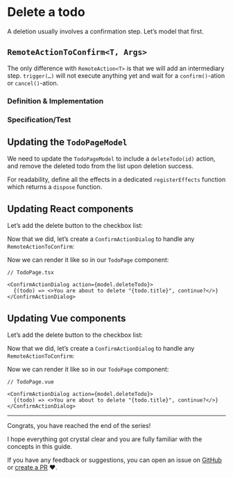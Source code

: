 # Delete a todo

A deletion usually involves a confirmation step. Let’s model that first.

## `RemoteActionToConfirm<T, Args>`

The only difference with `RemoteAction<T>` is that we will add an intermediary step. `trigger(…)` will not execute anything yet and wait for a `confirm()`-ation or `cancel()`-ation.

### Definition & Implementation

<!-- include [code:ts] ./11-delete-a-todo/RemoteActionToConfirm.ts -->

### Specification/Test

<!-- include [code:ts] ./11-delete-a-todo/RemoteActionToConfirm.spec.ts -->

## Updating the `TodoPageModel`

We need to update the `TodoPageModel` to include a `deleteTodo(id)` action, and remove the deleted todo from the list upon deletion success.

For readability, define all the effects in a dedicated `registerEffects` function which returns a `dispose` function.

<!-- diff-between [code:ts] ./11-delete-a-todo/TodoPageModel.ts ./10-update-a-todo-title/TodoPageModel.ts -->

## Updating React components

Let’s add the delete button to the checkbox list:

<!-- diff-between [code:tsx] ./11-delete-a-todo/react/TodoCheckboxList.tsx ./10-update-a-todo-title/react/TodoCheckboxList.tsx -->

Now that we did, let’s create a `ConfirmActionDialog` to handle any `RemoteActionToConfirm`:

<!-- include [code:tsx] ./11-delete-a-todo/react/ConfirmActionDialog.tsx -->

Now we can render it like so in our `TodoPage` component:

```tsx
// TodoPage.tsx

<ConfirmActionDialog action={model.deleteTodo}>
  {(todo) => <>You are about to delete "{todo.title}", continue?</>}
</ConfirmActionDialog>
```

## Updating Vue components

Let’s add the delete button to the checkbox list:

<!-- diff-between [code:vue] ./11-delete-a-todo/vue/TodoCheckboxList.vue ./10-update-a-todo-title/vue/TodoCheckboxList.vue -->

Now that we did, let’s create a `ConfirmActionDialog` to handle any `RemoteActionToConfirm`:

<!-- include [code:vue] ./11-delete-a-todo/vue/ConfirmActionDialog.vue -->

Now we can render it like so in our `TodoPage` component:

```tsx
// TodoPage.vue

<ConfirmActionDialog action={model.deleteTodo}>
  {(todo) => <>You are about to delete "{todo.title}", continue?</>}
</ConfirmActionDialog>
```

---

Congrats, you have reached the end of the series!

I hope everything got crystal clear and you are fully familiar with the concepts in this guide.

If you have any feedback or suggestions, you can open an issue on [GitHub](https://github.com/SacDeNoeuds/model-view-demo/issues) or [create a PR](https://github.com/SacDeNoeuds/model-view-demo/pulls) ❤️.
